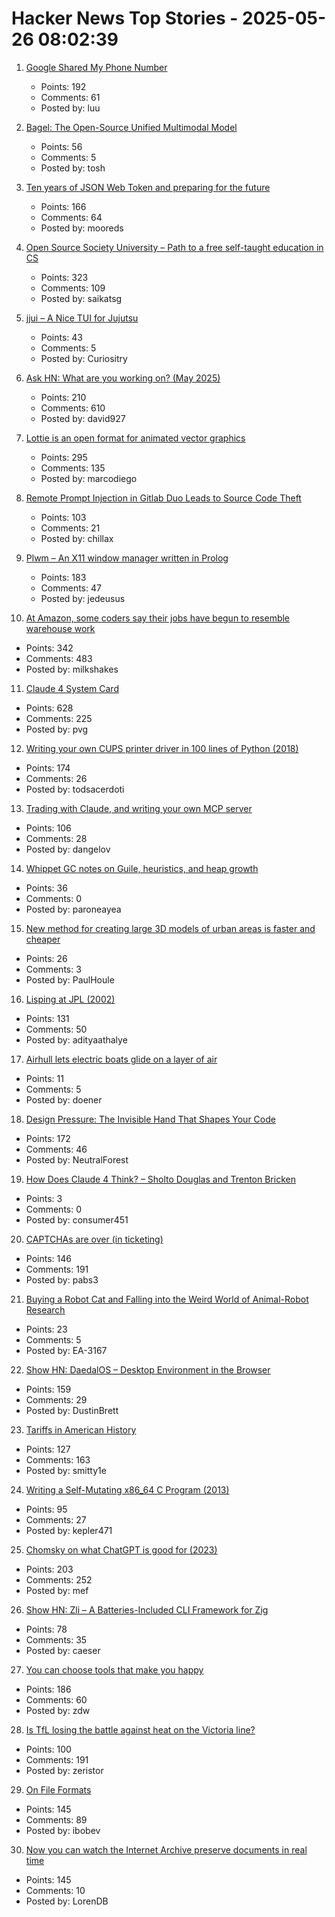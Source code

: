 # Hacker News Top Stories - 2025-05-26 08:02:39

1. [Google Shared My Phone Number](https://danq.me/2025/05/21/google-shared-my-phone-number/)
   - Points: 192
   - Comments: 61
   - Posted by: luu

2. [Bagel: The Open-Source Unified Multimodal Model](https://bagel-ai.org/)
   - Points: 56
   - Comments: 5
   - Posted by: tosh

3. [Ten years of JSON Web Token and preparing for the future](https://self-issued.info/?p=2708)
   - Points: 166
   - Comments: 64
   - Posted by: mooreds

4. [Open Source Society University – Path to a free self-taught education in CS](https://github.com/ossu/computer-science)
   - Points: 323
   - Comments: 109
   - Posted by: saikatsg

5. [jjui – A Nice TUI for Jujutsu](https://github.com/idursun/jjui)
   - Points: 43
   - Comments: 5
   - Posted by: Curiositry

6. [Ask HN: What are you working on? (May 2025)](undefined)
   - Points: 210
   - Comments: 610
   - Posted by: david927

7. [Lottie is an open format for animated vector graphics](https://lottie.github.io/)
   - Points: 295
   - Comments: 135
   - Posted by: marcodiego

8. [Remote Prompt Injection in Gitlab Duo Leads to Source Code Theft](https://www.legitsecurity.com/blog/remote-prompt-injection-in-gitlab-duo)
   - Points: 103
   - Comments: 21
   - Posted by: chillax

9. [Plwm – An X11 window manager written in Prolog](https://github.com/Seeker04/plwm)
   - Points: 183
   - Comments: 47
   - Posted by: jedeusus

10. [At Amazon, some coders say their jobs have begun to resemble warehouse work](https://www.nytimes.com/2025/05/25/business/amazon-ai-coders.html)
   - Points: 342
   - Comments: 483
   - Posted by: milkshakes

11. [Claude 4 System Card](https://simonwillison.net/2025/May/25/claude-4-system-card/)
   - Points: 628
   - Comments: 225
   - Posted by: pvg

12. [Writing your own CUPS printer driver in 100 lines of Python (2018)](https://behind.pretix.eu/2018/01/20/cups-driver/)
   - Points: 174
   - Comments: 26
   - Posted by: todsacerdoti

13. [Trading with Claude, and writing your own MCP server](https://dangelov.com/blog/trading-with-claude/)
   - Points: 106
   - Comments: 28
   - Posted by: dangelov

14. [Whippet GC notes on Guile, heuristics, and heap growth](https://wingolog.org/archives/2025/05/22/whippet-lab-notebook-guile-heuristics-and-heap-growth)
   - Points: 36
   - Comments: 0
   - Posted by: paroneayea

15. [New method for creating large 3D models of urban areas is faster and cheaper](https://techxplore.com/news/2025-05-action-movies-urban-method-large.html)
   - Points: 26
   - Comments: 3
   - Posted by: PaulHoule

16. [Lisping at JPL (2002)](https://flownet.com/gat/jpl-lisp.html)
   - Points: 131
   - Comments: 50
   - Posted by: adityaathalye

17. [Airhull lets electric boats glide on a layer of air](https://www.heise.de/en/news/Pascal-Technologies-Airhull-lets-electric-boats-glide-on-a-layer-of-air-10392755.html)
   - Points: 11
   - Comments: 5
   - Posted by: doener

18. [Design Pressure: The Invisible Hand That Shapes Your Code](https://hynek.me/talks/design-pressure/)
   - Points: 172
   - Comments: 46
   - Posted by: NeutralForest

19. [How Does Claude 4 Think? – Sholto Douglas and Trenton Bricken](https://www.dwarkesh.com/p/sholto-trenton-2)
   - Points: 3
   - Comments: 0
   - Posted by: consumer451

20. [CAPTCHAs are over (in ticketing)](https://behind.pretix.eu/2025/05/23/captchas-are-over/)
   - Points: 146
   - Comments: 191
   - Posted by: pabs3

21. [Buying a Robot Cat and Falling into the Weird World of Animal-Robot Research](https://thereader.mitpress.mit.edu/the-weird-world-of-animal-robot-research/)
   - Points: 23
   - Comments: 5
   - Posted by: EA-3167

22. [Show HN: DaedalOS – Desktop Environment in the Browser](https://github.com/DustinBrett/daedalOS)
   - Points: 159
   - Comments: 29
   - Posted by: DustinBrett

23. [Tariffs in American History](https://imprimis.hillsdale.edu/tariffs-in-american-history/)
   - Points: 127
   - Comments: 163
   - Posted by: smitty1e

24. [Writing a Self-Mutating x86_64 C Program (2013)](https://ephemeral.cx/2013/12/writing-a-self-mutating-x86_64-c-program/)
   - Points: 95
   - Comments: 27
   - Posted by: kepler471

25. [Chomsky on what ChatGPT is good for (2023)](https://chomsky.info/20230503-2/)
   - Points: 203
   - Comments: 252
   - Posted by: mef

26. [Show HN: Zli – A Batteries-Included CLI Framework for Zig](https://github.com/xcaeser/zli)
   - Points: 78
   - Comments: 35
   - Posted by: caeser

27. [You can choose tools that make you happy](https://borretti.me/article/you-can-choose-tools-that-make-you-happy)
   - Points: 186
   - Comments: 60
   - Posted by: zdw

28. [Is TfL losing the battle against heat on the Victoria line?](https://www.swlondoner.co.uk/news/16052025-is-tfl-losing-the-battle-against-heat-on-the-victoria-line)
   - Points: 100
   - Comments: 191
   - Posted by: zeristor

29. [On File Formats](https://solhsa.com/oldernews2025.html#ON-FILE-FORMATS)
   - Points: 145
   - Comments: 89
   - Posted by: ibobev

30. [Now you can watch the Internet Archive preserve documents in real time](https://www.theverge.com/news/672682/internet-archive-microfiche-lo-fi-beats-channel)
   - Points: 145
   - Comments: 10
   - Posted by: LorenDB

